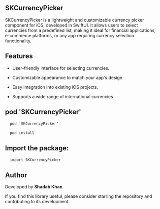 ## **SKCurrencyPicker**

SKCurrencyPicker is a lightweight and customizable currency picker component for iOS, developed in SwiftUI. It allows users to select currencies from a predefined list, making it ideal for financial applications, e-commerce platforms, or any app requiring currency selection functionality.

## **Features**

- User-friendly interface for selecting currencies.

- Customizable appearance to match your app's design.

- Easy integration into existing iOS projects.

- Supports a wide range of international currencies.

## **pod 'SKCurrencyPicker'**

<pre> <code> pod 'SKCurrencyPicker' </code> </pre>

 <pre> <code> pod install </code> </pre>

## Import the package:

<pre> <code> import SKCurrencyPicker </code> </pre>

## **Author**

Developed by **Shadab Khan**.

If you find this library useful, please consider starring the repository and contributing to its development.
